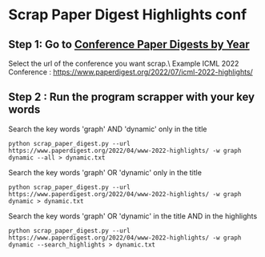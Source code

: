 # Scrap Paper Digest Highlights conf 

## Step 1: Go to [Conference Paper Digests by Year](https://www.paperdigest.org/conference-paper-digest/)

Select the url of the conference you want scrap.\\
Example ICML 2022 Conference : https://www.paperdigest.org/2022/07/icml-2022-highlights/


## Step 2 : Run the program scrapper with your key words

Search the key words 'graph' AND 'dynamic' only in the title

`python scrap_paper_digest.py --url https://www.paperdigest.org/2022/04/www-2022-highlights/ -w graph dynamic --all > dynamic.txt`

Search the key words 'graph' OR 'dynamic' only in the title

`python scrap_paper_digest.py --url https://www.paperdigest.org/2022/04/www-2022-highlights/ -w graph dynamic > dynamic.txt`

Search the key words 'graph' OR 'dynamic' in the title AND in  the highlights 

`python scrap_paper_digest.py --url https://www.paperdigest.org/2022/04/www-2022-highlights/ -w graph dynamic --search_highlights > dynamic.txt`
